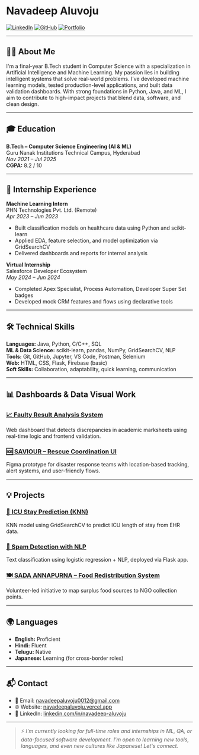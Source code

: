 # Navadeep Aluvoju

[![LinkedIn](https://img.shields.io/badge/LinkedIn-Connect-blue?logo=linkedin)](https://linkedin.com/in/navadeep-aluvoju)
[![GitHub](https://img.shields.io/badge/GitHub-Follow-black?logo=github)](https://github.com/navadeepaluvoju)
[![Portfolio](https://img.shields.io/badge/Portfolio-View-informational)](https://navadeepaluvoju.vercel.app)

---

## 👨‍💻 About Me

I'm a final-year B.Tech student in Computer Science with a specialization in Artificial Intelligence and Machine Learning. My passion lies in building intelligent systems that solve real-world problems. I’ve developed machine learning models, tested production-level applications, and built data validation dashboards. With strong foundations in Python, Java, and ML, I aim to contribute to high-impact projects that blend data, software, and clean design.

---

## 🎓 Education

**B.Tech – Computer Science Engineering (AI & ML)**  
Guru Nanak Institutions Technical Campus, Hyderabad  
_Nov 2021 – Jul 2025_  
**CGPA:** 8.2 / 10

---

## 💼 Internship Experience

**Machine Learning Intern**  
PHN Technologies Pvt. Ltd. (Remote)  
_Apr 2023 – Jun 2023_  
- Built classification models on healthcare data using Python and scikit-learn  
- Applied EDA, feature selection, and model optimization via GridSearchCV  
- Delivered dashboards and reports for internal analysis  

**Virtual Internship**  
Salesforce Developer Ecosystem  
_May 2024 – Jun 2024_  
- Completed Apex Specialist, Process Automation, Developer Super Set badges  
- Developed mock CRM features and flows using declarative tools  

---

## 🛠 Technical Skills

**Languages:** Java, Python, C/C++, SQL  
**ML & Data Science:** scikit-learn, pandas, NumPy, GridSearchCV, NLP  
**Tools:** Git, GitHub, Jupyter, VS Code, Postman, Selenium  
**Web:** HTML, CSS, Flask, Firebase (basic)  
**Soft Skills:** Collaboration, adaptability, quick learning, communication

---

## 📊 Dashboards & Data Visual Work

### [📈 Faulty Result Analysis System](https://gnitcexams.vercel.app/)
Web dashboard that detects discrepancies in academic marksheets using real-time logic and frontend validation.

### [🆘 SAVIOUR – Rescue Coordination UI](https://www.figma.com/proto/n624uq7PPue67Oor9tRTGN/saviour1)
Figma prototype for disaster response teams with location-based tracking, alert systems, and user-friendly flows.

---

## 💡 Projects

### [🧠 ICU Stay Prediction (KNN)](https://github.com/Navadeepaluvoju/PREDICTING-HOSPITAL-STAY-LENGTH-USING-KNN-REGRESSOR-OPTIMIZED-WITH-GRID-SEARCH-CV)
KNN model using GridSearchCV to predict ICU length of stay from EHR data.

### [📨 Spam Detection with NLP](https://github.com/Navadeepaluvoju/Applying-ML-to-Identify-Malicious-Behavior)
Text classification using logistic regression + NLP, deployed via Flask app.

### [🍽️ SADA ANNAPURNA – Food Redistribution System](https://sadaannapurna.wordpress.com)
Volunteer-led initiative to map surplus food sources to NGO collection points.

---

## 🌍 Languages

- **English:** Proficient  
- **Hindi:** Fluent  
- **Telugu:** Native  
- **Japanese:** Learning (for cross-border roles)

---

## 📬 Contact

- 📧 Email: navadeepaluvoju0012@gmail.com  
- 🌐 Website: [navadeepaluvoju.vercel.app](https://navadeepaluvoju.vercel.app)  
- 🔗 LinkedIn: [linkedin.com/in/navadeep-aluvoju](https://linkedin.com/in/navadeep-aluvoju)

---

> ⚡ *I'm currently looking for full-time roles and internships in ML, QA, or data-focused software development. I'm open to learning new tools, languages, and even new cultures like Japanese! Let's connect.*


